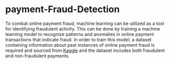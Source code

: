 # payment-Fraud-Detection

To combat online payment fraud, machine learning can be utilized as a tool for identifying fraudulent activity. This can be done by training a machine learning model to recognize patterns and anomalies in online payment transactions that indicate fraud. In order to train this model, a dataset containing information about past instances of online payment fraud is required and sourced from [Kaggle](https://www.kaggle.com/datasets/jainilcoder/online-payment-fraud-detection) and the dataset includes both fraudulent and non-fraudulent payments.
